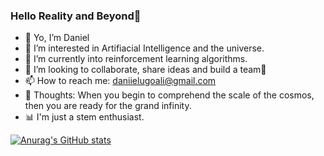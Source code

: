 ### Hello Reality and Beyond👋

- 📜 Yo, I’m Daniel
- 👀 I’m interested in Artifiacial Intelligence and the universe.
- 🌱 I’m currently into reinforcement learning algorithms.
- 📑 I’m looking to collaborate, share ideas and build a team💪
- 📫 How to reach me: daniielugoali@gmail.com 
- 🧠 Thoughts: When you begin to comprehend the scale of the cosmos, then you are ready for the grand infinity.
- 📊 I'm just a stem enthusiast.

[![Anurag's GitHub stats](https://github-readme-stats.vercel.app/api?username=DanielUgoAli)](https://github.com/anuraghazra/github-readme-stats)

<!---
DanielUgoAli/DanielUgoAli is a ✨ special ✨ repository because its `README.md` (this file) appears on your GitHub profile.
You can click the Preview link to take a look at your changes.
--->

